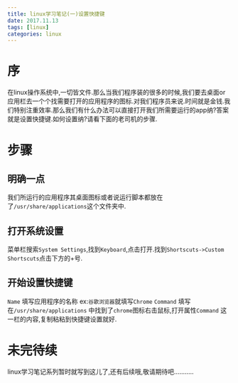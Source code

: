 ```yaml
---
title: linux学习笔记(一)设置快捷键
date: 2017.11.13
tags: [linux]
categories: linux
---
```


# 序
在linux操作系统中,一切皆文件.那么当我们程序装的很多的时候,我们要去桌面or应用栏去一个个找需要打开的应用程序的图标.对我们程序员来说.时间就是金钱.我们特别注重效率.那么我们有什么办法可以直接打开我们所需要运行的app纳?答案就是设置快捷键.如何设置纳?请看下面的老司机的步骤.

# 步骤

## 明确一点
我们所运行的应用程序其桌面图标或者说运行脚本都放在了```/usr/share/applications```这个文件夹中.
## 打开系统设置
菜单栏搜索```System Settings```,找到```Keyboard```,点击打开.找到```Shortscuts->Custom Shortscuts```点击下方的+号.
## 开始设置快捷键
```Name``` 填写应用程序的名称 ex:```谷歌浏览器```就填写```Chrome```
```Command``` 填写在```/usr/share/applications``` 中找到了```chrome```图标右击鼠标,打开属性```Command``` 这一栏的内容,复制粘粘到快捷键设置就好.

# 未完待续
linux学习笔记系列暂时就写到这儿了,还有后续哦,敬请期待吧...........
